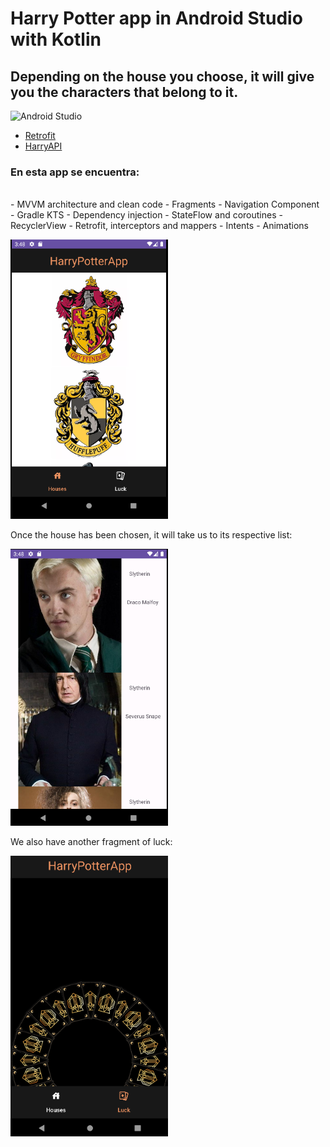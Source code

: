 # Harry Potter app in Android Studio with Kotlin
## Depending on the house you choose, it will give you the characters that belong to it.

![Android Studio](https://img.shields.io/badge/Android_Studio-2023.3.1-blue.svg?longCache=true&style=popout-square)

* [Retrofit](https://github.com/square/retrofit)
* [HarryAPI](https://hp-api.onrender.com/)

### En esta app se encuentra:
  <br />
- MVVM architecture and clean code
- Fragments
- Navigation Component
- Gradle KTS
- Dependency injection
- StateFlow and coroutines
- RecyclerView
- Retrofit, interceptors and mappers
- Intents
- Animations


<a href="./harryHouse.PNG"><img src="./harryHouse.PNG" style="height: 50%; width:50%;"/></a>

Once the house has been chosen, it will take us to its respective list:

<a href="./harryDetail.PNG"><img src="./harryDetail.PNG" style="height: 50%; width:50%;"/></a>

We also have another fragment of luck:

<a href="./HarryLuck.PNG"><img src="./HarryLuck.PNG" style="height: 50%; width:50%;"/></a>



